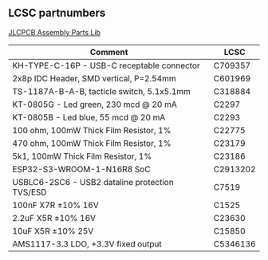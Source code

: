 ## LCSC partnumbers
[JLCPCB Assembly Parts Lib](https://jlcpcb.com/parts)

| Comment                                         | LCSC      |
| ----------------------------------------------- | --------- |
| KH-TYPE-C-16P - USB-C receptable connector      | C709357   |
| 2x8p IDC Header, SMD vertical, P=2.54mm         | C601969   |
| TS-1187A-B-A-B, tacticle switch, 5.1x5.1mm      | C318884   |
| KT-0805G - Led green, 230 mcd @ 20 mA           | C2297     |
| KT-0805B - Led blue, 55 mcd @ 20 mA             | C2293     |
| 100 ohm, 100mW Thick Film Resistor, 1%          | C22775    |
| 470 ohm, 100mW Thick Film Resistor, 1%          | C23179    |
| 5k1, 100mW Thick Film Resistor, 1%              | C23186    |
| ESP32-S3-WROOM-1-N16R8 SoC                      | C2913202  |
| USBLC6-2SC6 - USB2 dataline protection TVS/ESD  | C7519     |
| 100nF X7R ±10% 16V                              | C1525     |
| 2.2uF X5R ±10% 16V                              | C23630    |
| 10uF X5R ±10% 25V                               | C15850    |
| AMS1117-3.3 LDO, +3.3V fixed output             | C5346136  |

